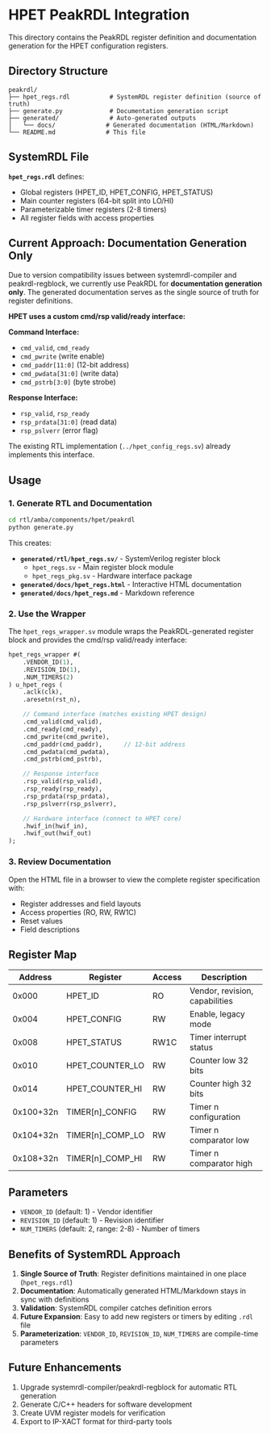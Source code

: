 # HPET PeakRDL Integration

This directory contains the PeakRDL register definition and documentation generation for the HPET configuration registers.

## Directory Structure

```
peakrdl/
├── hpet_regs.rdl           # SystemRDL register definition (source of truth)
├── generate.py             # Documentation generation script
├── generated/              # Auto-generated outputs
│   └── docs/              # Generated documentation (HTML/Markdown)
└── README.md              # This file
```

## SystemRDL File

**`hpet_regs.rdl`** defines:
- Global registers (HPET_ID, HPET_CONFIG, HPET_STATUS)
- Main counter registers (64-bit split into LO/HI)
- Parameterizable timer registers (2-8 timers)
- All register fields with access properties

## Current Approach: Documentation Generation Only

Due to version compatibility issues between systemrdl-compiler and peakrdl-regblock, we currently use PeakRDL for **documentation generation only**. The generated documentation serves as the single source of truth for register definitions.

**HPET uses a custom cmd/rsp valid/ready interface:**

**Command Interface:**
- `cmd_valid`, `cmd_ready`
- `cmd_pwrite` (write enable)
- `cmd_paddr[11:0]` (12-bit address)
- `cmd_pwdata[31:0]` (write data)
- `cmd_pstrb[3:0]` (byte strobe)

**Response Interface:**
- `rsp_valid`, `rsp_ready`
- `rsp_prdata[31:0]` (read data)
- `rsp_pslverr` (error flag)

The existing RTL implementation (`../hpet_config_regs.sv`) already implements this interface.

## Usage

### 1. Generate RTL and Documentation

```bash
cd rtl/amba/components/hpet/peakrdl
python generate.py
```

This creates:
- **`generated/rtl/hpet_regs.sv/`** - SystemVerilog register block
  - `hpet_regs.sv` - Main register block module
  - `hpet_regs_pkg.sv` - Hardware interface package
- **`generated/docs/hpet_regs.html`** - Interactive HTML documentation
- **`generated/docs/hpet_regs.md`** - Markdown reference

### 2. Use the Wrapper

The `hpet_regs_wrapper.sv` module wraps the PeakRDL-generated register block and provides the cmd/rsp valid/ready interface:

```systemverilog
hpet_regs_wrapper #(
    .VENDOR_ID(1),
    .REVISION_ID(1),
    .NUM_TIMERS(2)
) u_hpet_regs (
    .aclk(clk),
    .aresetn(rst_n),

    // Command interface (matches existing HPET design)
    .cmd_valid(cmd_valid),
    .cmd_ready(cmd_ready),
    .cmd_pwrite(cmd_pwrite),
    .cmd_paddr(cmd_paddr),      // 12-bit address
    .cmd_pwdata(cmd_pwdata),
    .cmd_pstrb(cmd_pstrb),

    // Response interface
    .rsp_valid(rsp_valid),
    .rsp_ready(rsp_ready),
    .rsp_prdata(rsp_prdata),
    .rsp_pslverr(rsp_pslverr),

    // Hardware interface (connect to HPET core)
    .hwif_in(hwif_in),
    .hwif_out(hwif_out)
);
```

### 3. Review Documentation

Open the HTML file in a browser to view the complete register specification with:
- Register addresses and field layouts
- Access properties (RO, RW, RW1C)
- Reset values
- Field descriptions

## Register Map

| Address | Register | Access | Description |
|---------|----------|--------|-------------|
| 0x000 | HPET_ID | RO | Vendor, revision, capabilities |
| 0x004 | HPET_CONFIG | RW | Enable, legacy mode |
| 0x008 | HPET_STATUS | RW1C | Timer interrupt status |
| 0x010 | HPET_COUNTER_LO | RW | Counter low 32 bits |
| 0x014 | HPET_COUNTER_HI | RW | Counter high 32 bits |
| 0x100+32n | TIMER[n]_CONFIG | RW | Timer n configuration |
| 0x104+32n | TIMER[n]_COMP_LO | RW | Timer n comparator low |
| 0x108+32n | TIMER[n]_COMP_HI | RW | Timer n comparator high |

## Parameters

- `VENDOR_ID` (default: 1) - Vendor identifier
- `REVISION_ID` (default: 1) - Revision identifier
- `NUM_TIMERS` (default: 2, range: 2-8) - Number of timers

## Benefits of SystemRDL Approach

1. **Single Source of Truth**: Register definitions maintained in one place (`hpet_regs.rdl`)
2. **Documentation**: Automatically generated HTML/Markdown stays in sync with definitions
3. **Validation**: SystemRDL compiler catches definition errors
4. **Future Expansion**: Easy to add new registers or timers by editing `.rdl` file
5. **Parameterization**: `VENDOR_ID`, `REVISION_ID`, `NUM_TIMERS` are compile-time parameters

## Future Enhancements

1. Upgrade systemrdl-compiler/peakrdl-regblock for automatic RTL generation
2. Generate C/C++ headers for software development
3. Create UVM register models for verification
4. Export to IP-XACT format for third-party tools
